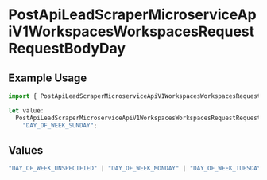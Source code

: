 # PostApiLeadScraperMicroserviceApiV1WorkspacesWorkspacesRequestRequestBodyDay

## Example Usage

```typescript
import { PostApiLeadScraperMicroserviceApiV1WorkspacesWorkspacesRequestRequestBodyDay } from "oppulence-backend-sdk/models/operations";

let value:
  PostApiLeadScraperMicroserviceApiV1WorkspacesWorkspacesRequestRequestBodyDay =
    "DAY_OF_WEEK_SUNDAY";
```

## Values

```typescript
"DAY_OF_WEEK_UNSPECIFIED" | "DAY_OF_WEEK_MONDAY" | "DAY_OF_WEEK_TUESDAY" | "DAY_OF_WEEK_WEDNESDAY" | "DAY_OF_WEEK_THURSDAY" | "DAY_OF_WEEK_FRIDAY" | "DAY_OF_WEEK_SATURDAY" | "DAY_OF_WEEK_SUNDAY"
```